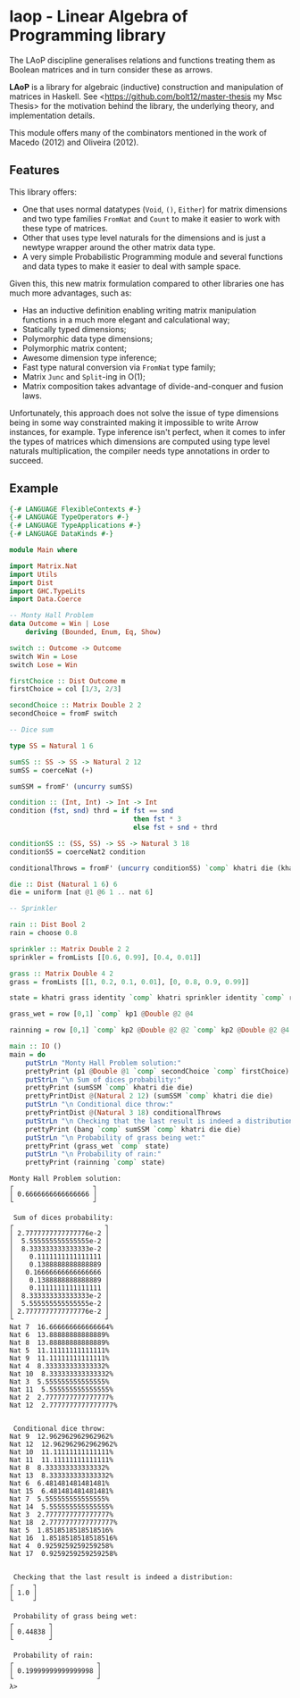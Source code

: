 # laop - Linear Algebra of Programming library

The LAoP discipline generalises relations and functions treating them as
Boolean matrices and in turn consider these as arrows.

__LAoP__ is a library for algebraic (inductive) construction and manipulation of matrices
in Haskell. See <https://github.com/bolt12/master-thesis my Msc Thesis> for the
motivation behind the library, the underlying theory, and implementation details.

This module offers many of the combinators mentioned in the work of
Macedo (2012) and Oliveira (2012). 

## Features

This library offers:

- One that uses normal datatypes (`Void`, `()`, `Either`) for matrix dimensions and two
  type families `FromNat` and `Count` to make it easier to work with these type of matrices.
- Other that uses type level naturals for the dimensions and is just a newtype wrapper
  around the other matrix data type.
- A very simple Probabilistic Programming module and several functions and data types to
  make it easier to deal with sample space.

Given this, this new matrix formulation compared to other libraries one has much more advantages, such as:
        
- Has an inductive definition enabling writing matrix manipulation functions in a much more elegant and calculational way;
- Statically typed dimensions;
- Polymorphic data type dimensions;
- Polymorphic matrix content;
- Awesome dimension type inference;
- Fast type natural conversion via `FromNat` type family;
- Matrix `Junc` and `Split`-ing in O(1);
- Matrix composition takes advantage of divide-and-conquer and fusion laws.
        
Unfortunately, this approach does not solve the issue of type dimensions being in some way constrainted making it impossible to write Arrow instances, for example. Type inference isn't perfect, when it comes to infer the types of matrices which dimensions are computed using type level naturals multiplication, the compiler needs type annotations in order to succeed.

## Example

```Haskell
{-# LANGUAGE FlexibleContexts #-}
{-# LANGUAGE TypeOperators #-}
{-# LANGUAGE TypeApplications #-}
{-# LANGUAGE DataKinds #-}

module Main where

import Matrix.Nat
import Utils
import Dist
import GHC.TypeLits
import Data.Coerce

-- Monty Hall Problem
data Outcome = Win | Lose
    deriving (Bounded, Enum, Eq, Show)

switch :: Outcome -> Outcome
switch Win = Lose
switch Lose = Win

firstChoice :: Dist Outcome m
firstChoice = col [1/3, 2/3]

secondChoice :: Matrix Double 2 2
secondChoice = fromF switch 

-- Dice sum

type SS = Natural 1 6

sumSS :: SS -> SS -> Natural 2 12
sumSS = coerceNat (+)

sumSSM = fromF' (uncurry sumSS)

condition :: (Int, Int) -> Int -> Int
condition (fst, snd) thrd = if fst == snd
                               then fst * 3
                               else fst + snd + thrd

conditionSS :: (SS, SS) -> SS -> Natural 3 18
conditionSS = coerceNat2 condition

conditionalThrows = fromF' (uncurry conditionSS) `comp` khatri die (khatri die die)

die :: Dist (Natural 1 6) 6
die = uniform [nat @1 @6 1 .. nat 6]

-- Sprinkler

rain :: Dist Bool 2
rain = choose 0.8

sprinkler :: Matrix Double 2 2
sprinkler = fromLists [[0.6, 0.99], [0.4, 0.01]]

grass :: Matrix Double 4 2
grass = fromLists [[1, 0.2, 0.1, 0.01], [0, 0.8, 0.9, 0.99]]

state = khatri grass identity `comp` khatri sprinkler identity `comp` rain

grass_wet = row [0,1] `comp` kp1 @Double @2 @4

rainning = row [0,1] `comp` kp2 @Double @2 @2 `comp` kp2 @Double @2 @4

main :: IO ()
main = do
    putStrLn "Monty Hall Problem solution:"
    prettyPrint (p1 @Double @1 `comp` secondChoice `comp` firstChoice)
    putStrLn "\n Sum of dices probability:"
    prettyPrint (sumSSM `comp` khatri die die)
    prettyPrintDist @(Natural 2 12) (sumSSM `comp` khatri die die)
    putStrLn "\n Conditional dice throw:"
    prettyPrintDist @(Natural 3 18) conditionalThrows
    putStrLn "\n Checking that the last result is indeed a distribution: "
    prettyPrint (bang `comp` sumSSM `comp` khatri die die)
    putStrLn "\n Probability of grass being wet:"
    prettyPrint (grass_wet `comp` state)
    putStrLn "\n Probability of rain:"
    prettyPrint (rainning `comp` state)
```

```Shell
Monty Hall Problem solution:
┌                    ┐
│ 0.6666666666666666 │
└                    ┘

 Sum of dices probability:
┌                       ┐
│ 2.7777777777777776e-2 │
│  5.555555555555555e-2 │
│  8.333333333333333e-2 │
│    0.1111111111111111 │
│    0.1388888888888889 │
│   0.16666666666666666 │
│    0.1388888888888889 │
│    0.1111111111111111 │
│  8.333333333333333e-2 │
│  5.555555555555555e-2 │
│ 2.7777777777777776e-2 │
└                       ┘
Nat 7  16.666666666666664%
Nat 6  13.88888888888889%
Nat 8  13.88888888888889%
Nat 5  11.11111111111111%
Nat 9  11.11111111111111%
Nat 4  8.333333333333332%
Nat 10  8.333333333333332%
Nat 3  5.555555555555555%
Nat 11  5.555555555555555%
Nat 2  2.7777777777777777%
Nat 12  2.7777777777777777%


 Conditional dice throw:
Nat 9  12.962962962962962%
Nat 12  12.962962962962962%
Nat 10  11.11111111111111%
Nat 11  11.11111111111111%
Nat 8  8.333333333333332%
Nat 13  8.333333333333332%
Nat 6  6.481481481481481%
Nat 15  6.481481481481481%
Nat 7  5.555555555555555%
Nat 14  5.555555555555555%
Nat 3  2.7777777777777777%
Nat 18  2.7777777777777777%
Nat 5  1.8518518518518516%
Nat 16  1.8518518518518516%
Nat 4  0.9259259259259258%
Nat 17  0.9259259259259258%


 Checking that the last result is indeed a distribution: 
┌     ┐
│ 1.0 │
└     ┘

 Probability of grass being wet:
┌         ┐
│ 0.44838 │
└         ┘

 Probability of rain:
┌                     ┐
│ 0.19999999999999998 │
└                     ┘
λ>
```
